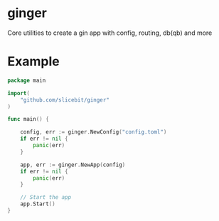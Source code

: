 # ginger
Core utilities to create a gin app with config, routing, db(qb) and more

# Example
```go
package main

import(
    "github.com/slicebit/ginger"
)

func main() {

    config, err := ginger.NewConfig("config.toml")
    if err != nil {
        panic(err)
    }

    app, err := ginger.NewApp(config)
    if err != nil {
        panic(err)
    }

    // Start the app
    app.Start()
}

```